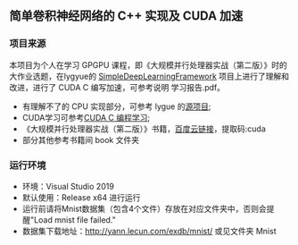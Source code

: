 ## 简单卷积神经网络的 C++ 实现及 CUDA 加速

### 项目来源
本项目为个人在学习 GPGPU 课程，即《大规模并行处理器实战（第二版）》时的大作业选题，在lygyue的 [SimpleDeepLearningFramework](https://github.com/lygyue/SimpleDeepLearningFramework) 项目上进行了理解和改进，进行了 CUDA C 编写加速，可参考说明 学习报告.pdf。
+ 有理解不了的 CPU 实现部分，可参考 lygue 的[源项目](https://github.com/lygyue/SimpleDeepLearningFramework);
+ CUDA学习可参考[CUDA C 编程学习](https://blog.csdn.net/qq_40491305/category_10861737.html);
+ 《大规模并行处理器实战（第二版）》书籍，[百度云链接](https://pan.baidu.com/s/1ATxcjt2q8qm0tk4RrbCKbg)，提取码:cuda
+ 部分其他参考书籍间 book 文件夹

### 运行环境
+ 环境：Visual Studio 2019
+ 默认使用：Release x64 进行运行
+ 运行前请将Mnist数据集（包含4个文件）存放在对应文件夹中，否则会提醒"Load mnist file failed."
+ 数据集下载地址：http://yann.lecun.com/exdb/mnist/ 或见文件夹 Mnist
